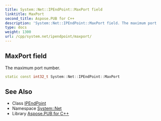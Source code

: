 ```yaml
---
title: System::Net::IPEndPoint::MaxPort field
linktitle: MaxPort
second_title: Aspose.PUB for C++
description: 'System::Net::IPEndPoint::MaxPort field. The maximum port number in C++.'
type: docs
weight: 1300
url: /cpp/system.net/ipendpoint/maxport/
---
```

## MaxPort field


The maximum port number.

```cpp
static const int32_t System::Net::IPEndPoint::MaxPort
```

## See Also

* Class [IPEndPoint](../)
* Namespace [System::Net](../../)
* Library [Aspose.PUB for C++](../../../)
